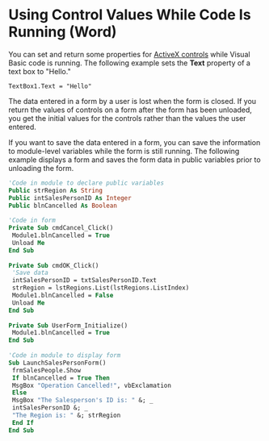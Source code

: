 
# Using Control Values While Code Is Running (Word)

You can set and return some properties for  [ActiveX controls](http://msdn.microsoft.com/library/befa20c2-c4e7-1a53-7740-248885691710%28Office.15%29.aspx) while Visual Basic code is running. The following example sets the  **Text** property of a text box to "Hello."


```
TextBox1.Text = "Hello"
```


The data entered in a form by a user is lost when the form is closed. If you return the values of controls on a form after the form has been unloaded, you get the initial values for the controls rather than the values the user entered.

If you want to save the data entered in a form, you can save the information to module-level variables while the form is still running. The following example displays a form and saves the form data in public variables prior to unloading the form.



```vb
'Code in module to declare public variables 
Public strRegion As String 
Public intSalesPersonID As Integer 
Public blnCancelled As Boolean 
 
'Code in form 
Private Sub cmdCancel_Click() 
 Module1.blnCancelled = True 
 Unload Me 
End Sub 
 
Private Sub cmdOK_Click() 
 'Save data 
 intSalesPersonID = txtSalesPersonID.Text 
 strRegion = lstRegions.List(lstRegions.ListIndex) 
 Module1.blnCancelled = False 
 Unload Me 
End Sub 
 
Private Sub UserForm_Initialize() 
 Module1.blnCancelled = True 
End Sub 
 
'Code in module to display form 
Sub LaunchSalesPersonForm() 
 frmSalesPeople.Show 
 If blnCancelled = True Then 
 MsgBox "Operation Cancelled!", vbExclamation 
 Else 
 MsgBox "The Salesperson's ID is: " &; _ 
 intSalesPersonID &; _ 
 "The Region is: " &; strRegion 
 End If 
End Sub
```

